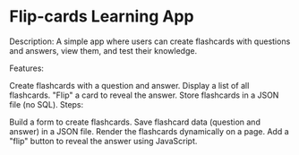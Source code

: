# Flip-cards Learning App
Description:
A simple app where users can create flashcards with questions and answers, view them, and test their knowledge.

Features:

Create flashcards with a question and answer.
Display a list of all flashcards.
"Flip" a card to reveal the answer.
Store flashcards in a JSON file (no SQL).
Steps:

Build a form to create flashcards.
Save flashcard data (question and answer) in a JSON file.
Render the flashcards dynamically on a page.
Add a "flip" button to reveal the answer using JavaScript.
